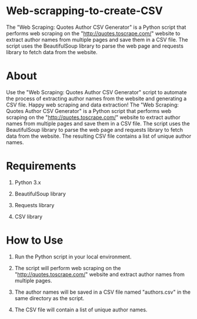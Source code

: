 # Web-scrapping-to-create-CSV
The "Web Scraping: Quotes Author CSV Generator" is a Python script that performs web scraping on the "http://quotes.toscrape.com/" website to extract author names from multiple pages and save them in a CSV file. The script uses the BeautifulSoup library to parse the web page and requests library to fetch data from the website. 
# About
Use the "Web Scraping: Quotes Author CSV Generator" script to automate the process of extracting author names from the website and generating a CSV file. Happy web scraping and data extraction!
The "Web Scraping: Quotes Author CSV Generator" is a Python script that performs web scraping on the "http://quotes.toscrape.com/" website to extract author names from multiple pages and save them in a CSV file. The script uses the BeautifulSoup library to parse the web page and requests library to fetch data from the website. The resulting CSV file contains a list of unique author names.
# Requirements
1. Python 3.x

2. BeautifulSoup library

3. Requests library

4. CSV library
# How to Use
1. Run the Python script in your local environment.

2. The script will perform web scraping on the "http://quotes.toscrape.com/" website and extract author names from multiple pages.

3. The author names will be saved in a CSV file named "authors.csv" in the same directory as the script.

4. The CSV file will contain a list of unique author names.
